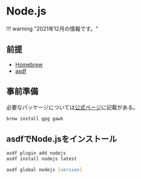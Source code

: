# Node.js

!!! warning "2021年12月の情報です。"

## 前提

- [Homebrew](../homebrew/)
- [asdf](../python/)

## 事前準備

必要なパッケージについては[公式ページ](https://github.com/asdf-vm/asdf-nodejs)に記載がある。

```zsh
brew install gpg gawk
```

## asdfでNode.jsをインストール

```zsh
asdf plugin add nodejs
asdf install nodejs latest

asdf global nodejs [version]
```
